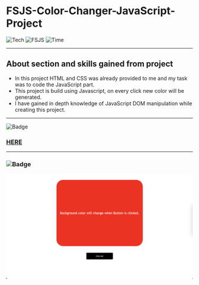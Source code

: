 # FSJS-Color-Changer-JavaScript-Project

![Tech](https://img.shields.io/badge/Project-JavaScript-blue)
![FSJS](https://img.shields.io/badge/FSJS%20Bootcamp-Hitesh%20Choudhary-orange)
![Time](https://img.shields.io/badge/TIME%20TAKEN-1%20Hr-red)

***

## About section and skills gained from project
- In this project HTML and CSS was already provided to me and my task was to code the JavaScript part. 
- This project is build using Javascript, on every click new color will be generated.
- I have gained in depth knowledge of JavaScript DOM manipulation while creating this project.

***

![Badge](https://img.shields.io/badge/PROJECT%20LINK-BELOW-lightgrey) 
### [HERE](https://fsjs-color-changer-javascript-project.netlify.app/)

***

### ![Badge](https://img.shields.io/badge/FINAL-OUTPUT-yellow)

![image](/Image/ColorChanger.png)